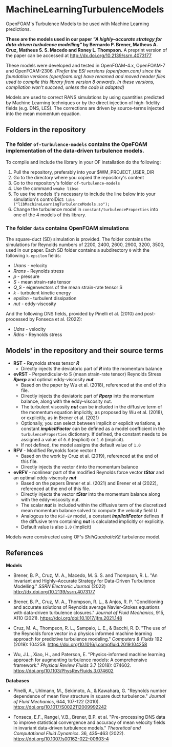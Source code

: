 # MachineLearningTurbulenceModels
OpenFOAM's Turbulence Models to be used with Machine Learning predictions.

**These are the models used in our paper *"A highly–accurate strategy for data-driven turbulence modelling"* by Bernardo P. Brener, Matheus A. Cruz, Matheus S. S. Macedo and Roney L. Thompson.** 
A preprint version of the paper can be accessed at http://dx.doi.org/10.2139/ssrn.4073177

These models were developed and tested in OpenFOAM-4.x, OpenFOAM-7 and OpenFOAM-2306.
*(Prefer the ESI versions (openfoam.com) since the foundation versions (openfoam.org) have renamed and moved header files used to compile this library from version 8 onwards. In these versions, compilation won't succeed, unless the code is adapted)*

Models are used to correct RANS simulations by using quantities predicted by Machine Learning techniques or by the direct injection of high-fidelity
fields (e.g. DNS, LES). The corrections are driven by source-terms injected into the mean momentum equation.

## Folders in the repository

### The folder `of-turbulence-models` contains the OpeFOAM implementation of the data-driven turbulence models.
To compile and include the library in your OF installation do the following:
1) Pull the repository, preferably into your $WM_PROJECT_USER_DIR
2) Go to the directory where you copied the repository's content
3) Go to the repository's folder `of-turbulence-models`
3) Use the command `wmake libso`
4) To use the models it's necessary to include the line below into your simulation's controlDict:
  `libs ("libMachineLearningTurbulenceModels.so");`
5) Change the turbulence model in `constant/turbulenceProperties` into one of the 4 models of this library.

### The folder `data` contains OpenFOAM simulations

The square-duct (SD) simulation is provided. 
The folder contains the simulations for Reynolds numbers of 2200, 2400, 2600, 2900, 3200, 3500, used in our paper.
Each SD folder contains a subdirectory `0` with the following `k-epsilon` fields:
- *Urans* - velocity
- *Rrans* - Reynolds stress
- *p* - pressure
- *S* - mean strain-rate tensor
- *Q_S* - eigenvectors of the mean strain-rate tensor S
- *k* - turbulent kinetic energy
- *epsilon* - turbulent dissipation
- *nut* - eddy-viscosity

And the following DNS fields, provided by Pinelli et al. (2010) and post-processed by Fonseca et al. (2022):
- *Udns* - velocity
- *Rdns* - Reynolds stress


## Models' in the repository and their source terms
- **RST** - Reynolds stress tensor ***R***
  - Directly injects the deviatoric part of ***R*** into the momentum balance
- **evRST** - Perpendicular-to S (mean strain-rate tensor) Reynolds Stress ***Rperp*** and optimal eddy-viscosity ***nut***
  - Based on the paper by Wu et al. (2018), referenced at the end of this file.
  - Directly injects the deviatoric part of ***Rperp*** into the momentum balance, along with the eddy-viscosity nut.
  - The turbulent viscosity ***nut*** can be included in the diffusive term of the momentum equation implicitly, as proposed by Wu et al. (2018), or explicitly, as in Brener et al. (2021)
  - Optionally, you can select between implicit or explicit variations, a constant ***implicitFactor*** can be defined as a model coefficient in the `turbulenceProperties` dictionary. If defined, the constant needs to be assigned a value of `0.0` (explicit) or `1.0` (implicit).
  - If not defined, the model assigns the default value of `1.0` 
- **RFV** - Modified Reynolds force vector ***t***
  - Based on the work by Cruz et al. (2019), referenced at the end of this file.
  - Directly injects the vector ***t*** into the momentum balance
- **evRFV** - nonlinear part of the modified Reynolds force vector ***tStar*** and an optimal eddy-viscosity ***nut***
  - Based on the papers Brener et al. (2021) and Brener et al (2022), referenced at the end of this file.
  - Directly injects the vector ***tStar*** into the momentum balance along with the eddy-viscosity nut.
  - The scalar ***nut*** is included within the diffusive term of the discretized mean momentum balance solved to compute the velocity field U
  - Analogous to the `RST-EV` model, a constant ***implicitFactor*** defines if the diffusive term containing ***nut*** is calculated implicitly or explicitly.
  - Default value is also `1.0` (implicit)

Models were constructed using OF's *ShihQuadraticKE* turbulence model.


## References

**Models**

- Brener, B. P., Cruz, M. A., Macedo, M. S. S. and Thompson, R. L. "An Invariant and Highly–Accurate Strategy for Data-Driven Turbulence Modelling." *SSRN Electronic Journal* (2022) http://dx.doi.org/10.2139/ssrn.4073177

- Brener, B. P., Cruz, M. A., Thompson, R. L., & Anjos, R. P. "Conditioning and accurate solutions of Reynolds average Navier–Stokes equations with data-driven turbulence closures."   *Journal of Fluid Mechanics*, 915, A110 (2021). https://doi.org/doi:10.1017/jfm.2021.148

- Cruz, M. A., Thompson, R. L., Sampaio, L. E., & Bacchi, R. D. "The use of the Reynolds force vector in a physics informed machine learning approach for predictive turbulence modeling." *Computers & Fluids* 192 (2019): 104258. https://doi.org/10.1016/j.compfluid.2019.104258

- Wu, J.L., Xiao, H., and Paterson, E. "Physics-informed machine learning approach for augmenting turbulence models: A comprehensive framework." *Physical Review Fluids* 3.7 (2018): 074602. https://doi.org/10.1103/PhysRevFluids.3.074602


**Databases**

- Pinelli, A., Uhlmann, M., Sekimoto, A., & Kawahara, G. "Reynolds number dependence of mean flow structure in square duct turbulence." *Journal of Fluid Mechanics*, 644, 107-122 (2010). https://doi.org/10.1017/S0022112009992242

- Fonseca, E.F., Rangel, V.B., Brener, B.P. et al. "Pre-processing DNS data to improve statistical convergence and accuracy of mean velocity fields in invariant data-driven turbulence models." *Theoretical and Computational Fluid Dynamics*. 36, 435–463 (2022). https://doi.org/10.1007/s00162-022-00603-4
